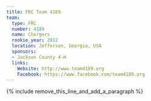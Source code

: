 ```yaml
---
title: FRC Team 4189
team:
  type: FRC
  number: 4189
  name: Chargers
  rookie_year: 2012
  location: Jefferson, Georgia, USA
  sponsors:
  - Jackson County 4-H
  links:
    Website: http://www.team4189.org
    Facebook: https://www.facebook.com/team4189.org
---
```


{% include remove_this_line_and_add_a_paragraph %}
